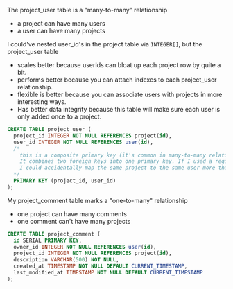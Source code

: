 The project_user table is a "many-to-many" relationship

- a project can have many users
- a user can have many projects

I could've nested user_id's in the project table via `INTEGER[]`, but the project_user table

- scales better because userIds can bloat up each project row by quite a bit.
- performs better because you can attach indexes to each project_user relationship.
- flexible is better because you can associate users with projects in more interesting ways.
- Has better data integrity because this table will make sure each user is only added once to a project.

```sql
CREATE TABLE project_user (
  project_id INTEGER NOT NULL REFERENCES project(id),
  user_id INTEGER NOT NULL REFERENCES user(id),
  /*
    this is a composite primary key (it's common in many-to-many relationships)
    It combines two foreign keys into one primary key. If I used a regular primary key instead,
    I could accidentally map the same project to the same user more than once
  */
  PRIMARY KEY (project_id, user_id)
);
```

My project_comment table marks a "one-to-many" relationship

- one project can have many comments
- one comment can't have many projects

```sql
CREATE TABLE project_comment (
  id SERIAL PRIMARY KEY,
  owner_id INTEGER NOT NULL REFERENCES user(id),
  project_id INTEGER NOT NULL REFERENCES project(id),
  description VARCHAR(500) NOT NULL,
  created_at TIMESTAMP NOT NULL DEFAULT CURRENT_TIMESTAMP,
  last_modified_at TIMESTAMP NOT NULL DEFAULT CURRENT_TIMESTAMP
);
```

